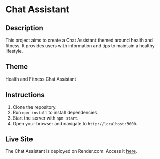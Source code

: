# Chat Assistant

## Description
This project aims to create a Chat Assistant themed around health and fitness. It provides users with information and tips to maintain a healthy lifestyle.

## Theme
Health and Fitness Chat Assistant

## Instructions
1. Clone the repository.
2. Run `npm install` to install dependencies.
3. Start the server with `npm start`.
4. Open your browser and navigate to `http://localhost:3000`.

## Live Site
The Chat Assistant is deployed on Render.com. Access it [here](YOUR_RENDER_LINK_HERE).